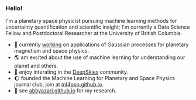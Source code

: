 ### Hello! 

I'm a planetary space physicist pursuing machine learning methods for uncertainty quantification and scientific insight; I'm currently a Data Science Fellow and Postdoctoral Researcher at the University of British Columbia.

- :satellite:  currently [working](https://dsi.ubc.ca/projects/2023/gaussian-processes-advancing-understanding-planetary-magnetism-spacecraft) on applications of Gaussian processes for planetary magnetism and space physics.
- :earth_americas:  am excited about the use of machine learning for understanding our planet and others. 
- :telescope:  enjoy interating in the [DeepSkies](https://deepskieslab.com/) community. 
- :moon:  founded the Machine Learning for Planetary and Space Physics journal club, join at [ml4psp.github.io](https:://ml4psp.github.io).
- :link:  see [abbyazari.github.io](abbyazari.github.io) for my research.




<!--
**abbyazari/abbyazari** is a ✨ _special_ ✨ repository because its `README.md` (this file) appears on your GitHub profile.

Here are some ideas to get you started:

- 🔭 I’m currently working on ...
- 🌱 I’m currently learning ...
- 👯 I’m looking to collaborate on ...
- 🤔 I’m looking for help with ...
- 💬 Ask me about ...
- 📫 How to reach me: ...
- 😄 Pronouns: ...
- ⚡ Fun fact: ...
-->
